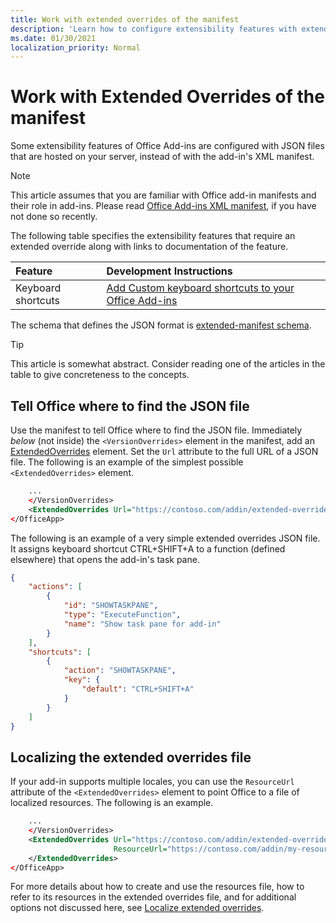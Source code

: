 ```yaml
---
title: Work with extended overrides of the manifest
description: 'Learn how to configure extensibility features with extended overrides of the manifest.'
ms.date: 01/30/2021
localization_priority: Normal
---
```


# Work with Extended Overrides of the manifest

Some extensibility features of Office Add-ins are configured with JSON files that are hosted on your server, instead of with the add-in's XML manifest.

> [!NOTE]
> This article assumes that you are familiar with Office add-in manifests and their role in add-ins. Please read [Office Add-ins XML manifest](add-in-manifests.md), if you have not done so recently.

The following table specifies the extensibility features that require an extended override along with links to documentation of the feature.

| Feature | Development Instructions |
| :----- | :----- |
| Keyboard shortcuts | [Add Custom keyboard shortcuts to your Office Add-ins](../design/keyboard-shortcuts.md) |

The schema that defines the JSON format is [extended-manifest schema](https://developer.microsoft.com/json-schemas/office-js/extended-manifest.schema.json).

> [!TIP]
> This article is somewhat abstract. Consider reading one of the articles in the table to give concreteness to the concepts.

## Tell Office where to find the JSON file

Use the manifest to tell Office where to find the JSON file. Immediately *below* (not inside) the `<VersionOverrides>` element in the manifest, add an [ExtendedOverrides](../reference/manifest/extendedoverrides.md) element. Set the `Url` attribute to the full URL of a JSON file. The following is an example of the simplest possible `<ExtendedOverrides>` element.

```xml
    ...
    </VersionOverrides>  
    <ExtendedOverrides Url="https://contoso.com/addin/extended-overrides.json"></ExtendedOverrides>
</OfficeApp>
```

The following is an example of a very simple extended overrides JSON file. It assigns keyboard shortcut CTRL+SHIFT+A to a function (defined elsewhere) that opens the add-in's task pane.

```json
{
    "actions": [
        {
            "id": "SHOWTASKPANE",
            "type": "ExecuteFunction",
            "name": "Show task pane for add-in"
        }
    ],
    "shortcuts": [
        {
            "action": "SHOWTASKPANE",
            "key": {
                "default": "CTRL+SHIFT+A"
            }
        }
    ]
}
```

## Localizing the extended overrides file

If your add-in supports multiple locales, you can use the `ResourceUrl` attribute of the `<ExtendedOverrides>` element to point Office to a file of localized resources. The following is an example.

```xml
    ...
    </VersionOverrides>  
    <ExtendedOverrides Url="https://contoso.com/addin/extended-overrides.json" 
                       ResourceUrl="https://contoso.com/addin/my-resources.json">
    </ExtendedOverrides>
</OfficeApp>
```

For more details about how to create and use the resources file, how to refer to its resources in the extended overrides file, and for additional options not discussed here, see [Localize extended overrides](localization.md#localize-extended-overrides).


